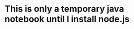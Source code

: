 # This is only a temporary java notebook until I install node.js


<script>
    console.log("I AM HUNGRY")

</script>